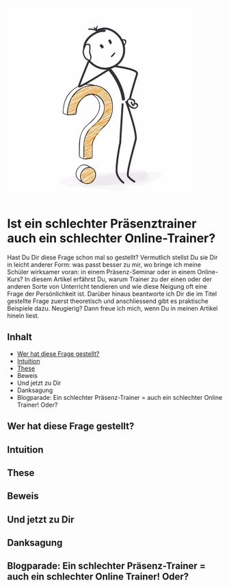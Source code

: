 ![Online versus Präsenztrainer](online-versus-praesenztrainer.jpg)
# Ist ein schlechter Präsenztrainer auch ein schlechter Online-Trainer?

Hast Du Dir diese Frage schon mal so gestellt? Vermutlich stellst Du sie Dir in leicht anderer Form: was passt besser zu mir, wo bringe ich meine Schüler wirksamer voran: in einem Präsenz-Seminar oder in einem Online-Kurs? In diesem Artikel erfährst Du, warum Trainer zu der einen oder der anderen Sorte von Unterricht tendieren und wie diese Neigung oft eine Frage der Persönlichkeit ist. Darüber hinaus beantworte ich Dir die im Titel gestellte Frage zuerst theoretisch und anschliessend gibt es praktische Beispiele dazu. Neugierig? Dann freue ich mich, wenn Du in meinen Artikel hinein liest.

## Inhalt
- [Wer hat diese Frage gestellt?](#wer-hat-diese-frage-gestellt)
- [Intuition](#intuition)
- [These](#these)
- Beweis
- Und jetzt zu Dir
- Danksagung
- Blogparade: Ein schlechter Präsenz-Trainer = auch ein schlechter Online Trainer! Oder?


## Wer hat diese Frage gestellt?

## Intuition

## These

## Beweis

## Und jetzt zu Dir

## Danksagung

## Blogparade: Ein schlechter Präsenz-Trainer = auch ein schlechter Online Trainer! Oder?
